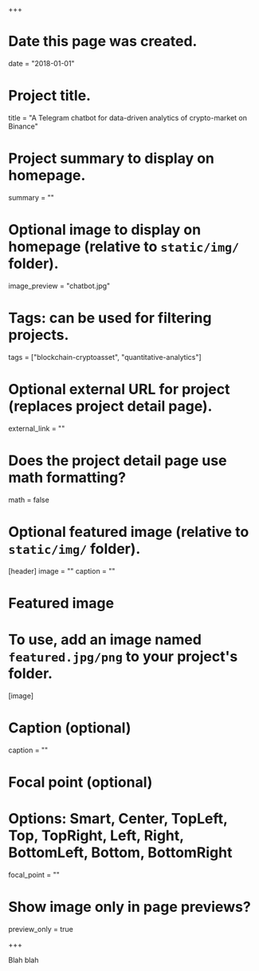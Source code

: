 +++
# Date this page was created.
date = "2018-01-01"

# Project title.
title = "A Telegram chatbot for data-driven analytics of crypto-market on Binance"

# Project summary to display on homepage.
summary = ""

# Optional image to display on homepage (relative to `static/img/` folder).
image_preview = "chatbot.jpg"

# Tags: can be used for filtering projects.
tags = ["blockchain-cryptoasset", "quantitative-analytics"]

# Optional external URL for project (replaces project detail page).
external_link = ""

# Does the project detail page use math formatting?
math = false

# Optional featured image (relative to `static/img/` folder).
[header]
image = ""
caption = ""

# Featured image
# To use, add an image named `featured.jpg/png` to your project's folder. 
[image]
  # Caption (optional)
  caption = ""

  # Focal point (optional)
  # Options: Smart, Center, TopLeft, Top, TopRight, Left, Right, BottomLeft, Bottom, BottomRight
  focal_point = ""

  # Show image only in page previews?
  preview_only = true

+++

Blah blah